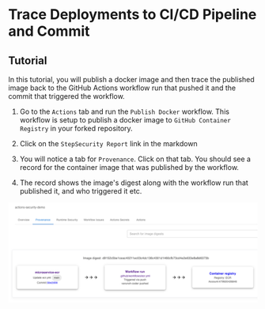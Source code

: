 # Trace Deployments to CI/CD Pipeline and Commit

## Tutorial

In this tutorial, you will publish a docker image and then trace the published image back to the GitHub Actions workflow run that pushed it and the commit that triggered the workflow.

1. Go to the `Actions` tab and run the `Publish Docker` workflow. This workflow is setup to publish a docker image to `GitHub Container Registry` in your forked repository.

2. Click on the `StepSecurity Report` link in the markdown

3. You will notice a tab for `Provenance`. Click on that tab. You should see a record for the container image that was published by the workflow.

4. The record shows the image's digest along with the workflow run that published it, and who triggered it etc.

<img src="../../images/Provenance.png" alt="Link to security insights" width="800">

